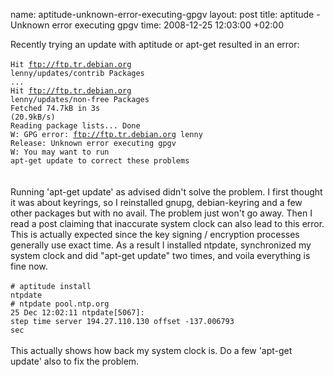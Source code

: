 name: aptitude-unknown-error-executing-gpgv
layout: post
title: aptitude - Unknown error executing gpgv
time: 2008-12-25 12:03:00 +02:00

Recently trying an update with aptitude or apt-get resulted in an error:<br /><br /><code>Hit ftp://ftp.tr.debian.org lenny/updates/contrib Packages<br />...<br />Hit ftp://ftp.tr.debian.org lenny/updates/non-free Packages<br />Fetched 74.7kB in 3s (20.9kB/s)<br />Reading package lists... Done<br />W: GPG error: ftp://ftp.tr.debian.org lenny Release: Unknown error executing gpgv<br />W: You may want to run apt-get update to correct these problems<br /></code><br /><br />Running 'apt-get update' as advised didn't solve the problem. I first thought it was about keyrings, so I reinstalled gnupg, debian-keyring and a few other packages but with no avail. The problem just won't go away. Then I read a post claiming that inaccurate system clock can also lead to this error. This is actually expected since the key signing / encryption processes generally use exact time. As a result I installed ntpdate, synchronized my system clock and did "apt-get update" two times, and voila everything is fine now.<br /><br /><code># aptitude install ntpdate<br /># ntpdate pool.ntp.org<br />25 Dec 12:02:11 ntpdate[5067]: step time server 194.27.110.130 offset -137.006793 sec</code><br /><br />This actually shows how back my system clock is. Do a few 'apt-get update' also to fix the problem.

